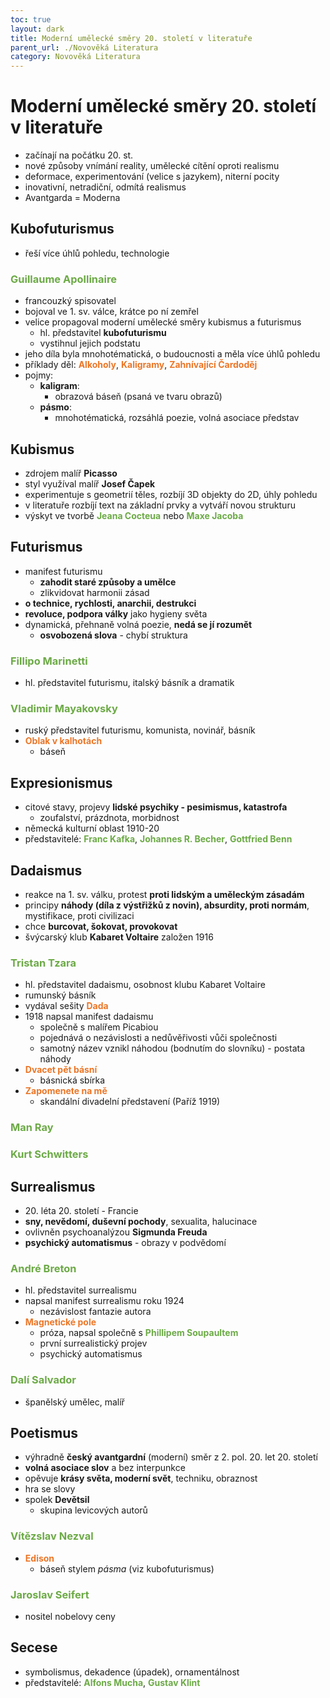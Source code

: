 ```yaml
---
toc: true
layout: dark
title: Moderní umělecké směry 20. století v literatuře
parent_url: ./Novověká Literatura 
category: Novověká Literatura 
---
```


# Moderní umělecké směry 20. století v literatuře

* začínají na počátku 20. st.
* nové způsoby vnímání reality, umělecké cítění oproti realismu
* deformace, experimentování (velice s jazykem), niterní pocity
* inovativní, netradiční, odmítá realismus
* Avantgarda = Moderna

## Kubofuturismus
* řeší více úhlů pohledu, technologie

### <span style="color: #6CAA46">**Guillaume Apollinaire**</span>

* francouzký spisovatel
* bojoval ve 1. sv. válce, krátce po ní zemřel
* velice propagoval moderní umělecké směry kubismus a futurismus
    * hl. představitel **kubofuturismu**
    * vystihnul jejich podstatu
* jeho díla byla mnohotématická, o budoucnosti a měla více úhlů pohledu
* příklady děl: <span style="color: #EC7627">**Alkoholy**</span>, <span style="color: #EC7627">**Kaligramy**</span>, <span style="color: #EC7627">**Zahnívající Čardoděj**</span>
* pojmy:
    * **kaligram**:
        * obrazová báseň (psaná ve tvaru obrazů)
    * **pásmo**:
        * mnohotématická, rozsáhlá poezie, volná asociace představ

## Kubismus
* zdrojem malíř **Picasso**
* styl využíval malíř **Josef Čapek**
* experimentuje s geometrií těles, rozbíjí 3D objekty do 2D, úhly pohledu
* v literatuře rozbíjí text na základní prvky a vytváří novou strukturu
* výskyt ve tvorbě <span style="color: #6CAA46">**Jeana Cocteua**</span> nebo <span style="color: #6CAA46">**Maxe Jacoba**</span>

## Futurismus
* manifest futurismu 
    * **zahodit staré způsoby a umělce**
    * zlikvidovat harmonii zásad
* **o technice, rychlosti, anarchii, destrukci**
* **revoluce, podpora války** jako hygieny světa
* dynamická, přehnaně volná poezie, **nedá se jí rozumět**
    * **osvobozená slova** - chybí struktura

### <span style="color: #6CAA46">**Fillipo Marinetti**</span>
* hl. představitel futurismu, italský básník a dramatik

### <span style="color: #6CAA46">**Vladimir Mayakovsky**</span>
* ruský představitel futurismu, komunista, novinář, básník
* <span style="color: #EC7627">**Oblak v kalhotách**</span>
    * báseň

## Expresionismus
* citové stavy, projevy **lidské psychiky - pesimismus, katastrofa**
    * zoufalství, prázdnota, morbidnost
* německá kulturní oblast 1910-20
* představitelé: <span style="color: #6CAA46">**Franc Kafka**</span>, <span style="color: #6CAA46">**Johannes R. Becher**</span>, <span style="color: #6CAA46">**Gottfried Benn**</span>

## Dadaismus
* reakce na 1. sv. válku, protest **proti lidským a uměleckým zásadám**
* principy **náhody (díla z výstřižků z novin), absurdity, proti normám**, mystifikace, proti civilizaci
* chce **burcovat, šokovat, provokovat**
* švýcarský klub **Kabaret Voltaire** založen 1916

### <span style="color: #6CAA46">**Tristan Tzara**</span>
* hl. představitel dadaismu, osobnost klubu Kabaret Voltaire
* rumunský básník
* vydával sešity <span style="color: #EC7627">**Dada**</span>
* 1918 napsal manifest dadaismu
    * společně s malířem Picabiou
    * pojednává o nezávislosti a nedůvěřivosti vůči společnosti
    * samotný název vznikl náhodou (bodnutím do slovníku) - postata náhody
* <span style="color: #EC7627">**Dvacet pět básní**</span>
    * básnická sbírka
* <span style="color: #EC7627">**Zapomenete na mě**</span>
    * skandální divadelní představení (Paříž 1919)

### <span style="color: #6CAA46">**Man Ray**</span>

### <span style="color: #6CAA46">**Kurt Schwitters**</span>

## Surrealismus
* 20\. léta 20. století - Francie
* **sny, nevědomí, duševní pochody**, sexualita, halucinace
* ovlivněn psychoanalýzou **Sigmunda Freuda**
* **psychický automatismus** - obrazy v podvědomí

### <span style="color: #6CAA46">**André Breton**</span>
* hl. představitel surrealismu
* napsal manifest surrealismu roku 1924
    * nezávislost fantazie autora
* <span style="color: #EC7627">**Magnetické pole**</span>
    * próza, napsal společně s <span style="color: #6CAA46">**Phillipem Soupaultem**</span>
    * první surrealistický projev
    * psychický automatismus

### <span style="color: #6CAA46">**Dalí Salvador**</span>
* španělský umělec, malíř

## Poetismus 
* výhradně **český avantgardní** (moderní) směr z 2. pol. 20. let 20. století
* **volná asociace slov** a bez interpunkce
* opěvuje **krásy světa, moderní svět**, techniku, obraznost
* hra se slovy
* spolek **Devětsil**
    - skupina levicových autorů

### <span style="color: #6CAA46">**Vítězslav Nezval**</span>
* <span style="color: #EC7627">**Edison**</span>
    * báseň stylem _pásma_ (viz kubofuturismus)

### <span style="color: #6CAA46">**Jaroslav Seifert**</span>
* nositel nobelovy ceny

## Secese 
* symbolismus, dekadence (úpadek), ornamentálnost
* představitelé: <span style="color: #6CAA46">**Alfons Mucha**</span>, <span style="color: #6CAA46">**Gustav Klint**</span>
